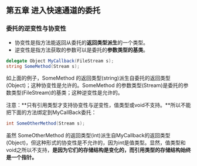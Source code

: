 ## 第五章 进入快速通道的委托

### 委托的逆变性与协变性

- 协变性是指方法能返回从委托的**返回类型派生**的一个类型。
- 逆变性是指方法获取的参数可以是委托的**参数类型的基类**。

```csharp
delegate Object MyCallback(FileStream s);
string SomeMethod(Stream s);
```

如上面的例子，SomeMethod 的返回类型(string)派生自委托的返回类型(Object)；这种协变性是允许的。SomeMethod 的参数类型(Stream)是委托的参数类型(FileStream)的基类；这种逆变性是允许的。

注意：**只有引用类型才支持协变性与逆变性，值类型或void不支持。**所以不能把下面的方法绑定到MyCallBack委托：

```csharp
int SomeOtherMethod(Stream s);
```

虽然 SomeOtherMethod 的返回类型(int)派生自MyCallback的返回类型(Object)，但这种形式的协变性是不允许的，因为int是值类型。显然，值类型和void之所以不支持，**是因为它们的存储结构是变化的，而引用类型的存储结构始终是一个指针。**